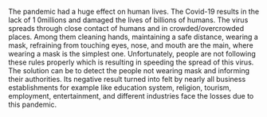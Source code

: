 The pandemic had a huge effect on human lives. The Covid-19 results in the lack of 1 0millions and damaged the lives of billions of humans. The virus spreads through close contact of humans and in crowded/overcrowded places. Among them cleaning hands, maintaining a safe distance, wearing a mask, refraining from touching eyes, nose, and mouth are the main, where wearing a mask is the simplest one. Unfortunately, people are not following these rules properly which is resulting in speeding the spread of this virus. The solution can be to detect the people not wearing mask and informing their authorities. Its negative result turned into felt by nearly all business establishments for example like education system, religion, tourism, employment, entertainment, and different industries face the losses due to this pandemic.

